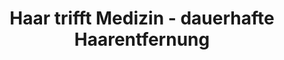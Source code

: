---
title: "Haar trifft Medizin - dauerhafte Haarentfernung"
url: /ludwigsburg/haar-trifft-medizin-dauerhafte-haarentfernung/
shop: Kosmetik
---